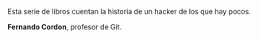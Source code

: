 Esta serie de libros cuentan la historia de un hacker de los que hay pocos.

**Fernando Cordon**, profesor de Git.